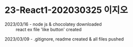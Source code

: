 # 23-React1-202030325 이지오


2023/03/16 - node js & chocolatey downloaded<br>
&emsp; &emsp; react ex file 'like button' created

2023/03/09 - .gitignore, readme created & all files pushed